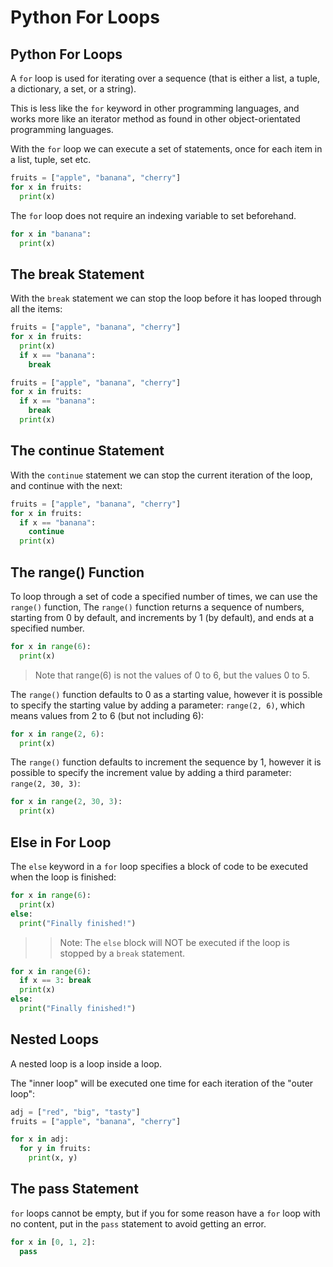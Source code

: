 # Python For Loops

## Python For Loops
A ```for``` loop is used for iterating over a sequence (that is either a list, a tuple, a dictionary, a set, or a string).

This is less like the ```for``` keyword in other programming languages, and works more like an iterator method as found in other object-orientated programming languages.

With the ```for``` loop we can execute a set of statements, once for each item in a list, tuple, set etc.

```python
fruits = ["apple", "banana", "cherry"]
for x in fruits:
  print(x)
```

The ```for``` loop does not require an indexing variable to set beforehand.

```python
for x in "banana":
  print(x)
```

## The break Statement
With the ```break``` statement we can stop the loop before it has looped through all the items:

```python
fruits = ["apple", "banana", "cherry"]
for x in fruits:
  print(x)
  if x == "banana":
    break
```

```python
fruits = ["apple", "banana", "cherry"]
for x in fruits:
  if x == "banana":
    break
  print(x)
```

## The continue Statement
With the ```continue``` statement we can stop the current iteration of the loop, and continue with the next:

```python
fruits = ["apple", "banana", "cherry"]
for x in fruits:
  if x == "banana":
    continue
  print(x)
```

## The range() Function
To loop through a set of code a specified number of times, we can use the ```range()``` function,
The ```range()``` function returns a sequence of numbers, starting from 0 by default, and increments by 1 (by default), and ends at a specified number.

```python
for x in range(6):
  print(x)
```
> Note that range(6) is not the values of 0 to 6, but the values 0 to 5.

The ```range()``` function defaults to 0 as a starting value, however it is possible to specify the starting value by adding a parameter: ```range(2, 6)```, which means values from 2 to 6 (but not including 6):

```python
for x in range(2, 6):
  print(x)
```

The ```range()``` function defaults to increment the sequence by 1, however it is possible to specify the increment value by adding a third parameter: ```range(2, 30, 3)```:

```python
for x in range(2, 30, 3):
  print(x)
```

## Else in For Loop
The ```else``` keyword in a ```for``` loop specifies a block of code to be executed when the loop is finished:

```python
for x in range(6):
  print(x)
else:
  print("Finally finished!")
```
>> Note: The ```else``` block will NOT be executed if the loop is stopped by a ```break``` statement.

```python
for x in range(6):
  if x == 3: break
  print(x)
else:
  print("Finally finished!")
```

## Nested Loops
A nested loop is a loop inside a loop.

The "inner loop" will be executed one time for each iteration of the "outer loop":

```python
adj = ["red", "big", "tasty"]
fruits = ["apple", "banana", "cherry"]

for x in adj:
  for y in fruits:
    print(x, y)
```

## The pass Statement
```for``` loops cannot be empty, but if you for some reason have a ```for``` loop with no content, put in the ```pass``` statement to avoid getting an error.

```python
for x in [0, 1, 2]:
  pass
```

